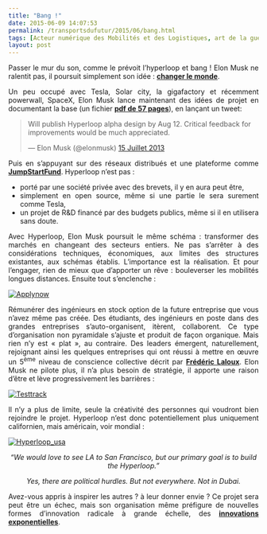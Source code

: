```yaml
---
title: "Bang !"
date: 2015-06-09 14:07:53
permalink: /transportsdufutur/2015/06/bang.html
tags: [Acteur numérique des Mobilités et des Logistiques, art de la guerre]
layout: post
---
```


<p style="text-align: justify">Passer le mur du son, comme le prévoit l’hyperloop et bang ! Elon Musk ne ralentit pas, il poursuit simplement son idée : <a href="https://gabrielplassat.github.io/transportsdufutur/2014/12/vincent-musk-et-elon-bollore-et-vice-versa.html" target="_blank"><strong>changer le monde</strong></a>.</p> <p style="text-align: justify">Un peu occupé avec Tesla, Solar city, la gigafactory et récemment powerwall, SpaceX, Elon Musk lance maintenant des idées de projet en documentant la base (un fichier <a href="http://fr.slideshare.net/transportsdufutur/hyperloop-alpha-20130812-49121559"><strong>pdf de 57 pages</strong></a>), en lançant un tweet:</p> <blockquote class="twitter-tweet" lang="fr"> <p dir="ltr" lang="en">Will publish Hyperloop alpha design by Aug 12. Critical feedback for improvements would be much appreciated.</p> — Elon Musk (@elonmusk) <a href="https://twitter.com/elonmusk/status/356776740409974785">15 Juillet 2013</a></blockquote>  <p style="text-align: justify"></p>  <!--more-->  <p style="text-align: justify">Puis en s’appuyant sur des réseaux distribués et une plateforme comme <a href="https://www.jumpstartfund.com/#!/p/hyperloop%E2%84%A2-transportation/overview"><strong>JumpStartFund</strong></a>. Hyperloop n’est pas :</p> <ul style="text-align: justify"> <li>porté par une société privée avec des brevets, il y en aura peut être,</li> <li>simplement en open source, même si une partie le sera surement comme Tesla,</li> <li>un projet de R&D financé par des budgets publics, même si il en utilisera sans doute.</li> </ul> <p style="text-align: justify">Avec Hyperloop, Elon Musk poursuit le même schéma : transformer des marchés en changeant des secteurs entiers. Ne pas s’arrêter à des considérations techniques, économiques, aux limites des structures existantes, aux schémas établis. L’importance est la réalisation. Et pour l’engager, rien de mieux que d’apporter un rêve : bouleverser les mobilités longues distances. Ensuite tout s’enclenche :</p> <p><a class="asset-img-link" href="https://gabrielplassat.github.io/transportsdufutur/wp-content/uploads/sites/6/old/6a0120a66d2ad4970b01bb083f8d0e970d-pi.jpg"><img alt="Applynow" border="0" class="asset  asset-image at-xid-6a0120a66d2ad4970b01bb083f8d0e970d image-full img-responsive" src="/wp-content/uploads/sites/6/old/6a0120a66d2ad4970b01bb083f8d0e970d-800wi.jpg" title="Applynow" /></a></p> <p style="text-align: justify">Rémunérer des ingénieurs en stock option de la future entreprise que vous n’avez même pas créée. Des étudiants, des ingénieurs en poste dans des grandes entreprises s’auto-organisent, itèrent, collaborent. Ce type d’organisation non pyramidale s’ajuste et produit de façon organique. Mais rien n’y est « plat », au contraire. Des leaders émergent, naturellement, rejoignant ainsi les quelques entreprises qui ont réussi à mettre en œuvre un 5<sup>ème</sup> niveau de conscience collective décrit par <a href="https://gabrielplassat.github.io/transportsdufutur/2015/05/reinventons-les-organisations.html" target="_blank"><strong>Frédéric Laloux</strong></a>. Elon Musk ne pilote plus, il n’a plus besoin de stratégie, il apporte une raison d’être et lève progressivement les barrières :</p> <p><a class="asset-img-link" href="https://gabrielplassat.github.io/transportsdufutur/wp-content/uploads/sites/6/old/6a0120a66d2ad4970b01bb083f8d45970d-pi.jpg"><img alt="Testtrack" border="0" class="asset  asset-image at-xid-6a0120a66d2ad4970b01bb083f8d45970d image-full img-responsive" src="/wp-content/uploads/sites/6/old/6a0120a66d2ad4970b01bb083f8d45970d-800wi.jpg" title="Testtrack" /></a></p> <p style="text-align: justify">Il n’y a plus de limite, seule la créativité des personnes qui voudront bien rejoindre le projet. Hyperloop n’est donc potentiellement plus uniquement californien, mais américain, voir mondial :</p> <p><a class="asset-img-link" href="https://gabrielplassat.github.io/transportsdufutur/wp-content/uploads/sites/6/old/6a0120a66d2ad4970b01b8d124ca73970c-pi.jpg"><img alt="Hyperloop_usa" border="0" class="asset  asset-image at-xid-6a0120a66d2ad4970b01b8d124ca73970c image-full img-responsive" src="/wp-content/uploads/sites/6/old/6a0120a66d2ad4970b01b8d124ca73970c-800wi.jpg" title="Hyperloop_usa" /></a></p> <p style="text-align: center"><em>“We would love to see LA to San Francisco, but our primary goal is to build the Hyperloop.” </em></p> <p style="text-align: center"><em>Yes, there are political hurdles. But not everywhere. Not in Dubai.</em></p> <p style="text-align: justify">Avez-vous appris à inspirer les autres ? à leur donner envie ? Ce projet sera peut être un échec, mais son organisation même préfigure de nouvelles formes d’innovation radicale à grande échelle, des <a href="http://lafabriquedesmobilites.fr/non-classe/pret-pour-des-innovations-exponentielles/" target="_blank"><strong>innovations exponentielles</strong></a>.</p>
